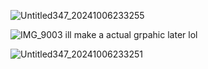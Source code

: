![Untitled347_20241006233255](https://github.com/user-attachments/assets/62757e61-c390-4e67-8200-97dae37cc729)

![IMG_9003](https://github.com/user-attachments/assets/77897504-2383-42c8-9b36-e07fac7e632a)
ill make a actual grpahic later lol

![Untitled347_20241006233251](https://github.com/user-attachments/assets/14bb4fc1-7285-48c4-881b-d75188adb647)
